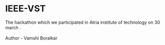 # IEEE-VST
The hackathon which we participated in Atria institute of technology on 30 march .
<br> <br>
Author - Vamshi Boralkar
